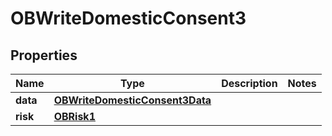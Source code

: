 
# OBWriteDomesticConsent3

## Properties
Name | Type | Description | Notes
------------ | ------------- | ------------- | -------------
**data** | [**OBWriteDomesticConsent3Data**](OBWriteDomesticConsent3Data.md) |  | 
**risk** | [**OBRisk1**](OBRisk1.md) |  | 



